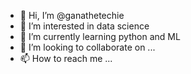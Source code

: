 - 👋 Hi, I’m @ganathetechie
- 👀 I’m interested in data science
- 🌱 I’m currently learning python and ML
- 💞️ I’m looking to collaborate on ...
- 📫 How to reach me ...

<!---
ganathetechie/ganathetechie is a ✨ special ✨ repository because its `README.md` (this file) appears on your GitHub profile.
You can click the Preview link to take a look at your changes.
--->
